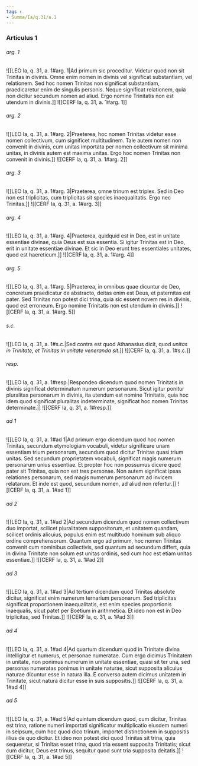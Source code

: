 ```yaml
---
tags : 
- Summa/Ia/q.31/a.1
---
```


### Articulus 1

###### arg. 1
![[LEO Ia, q. 31, a. 1#arg. 1|Ad primum sic proceditur. Videtur quod non sit Trinitas in divinis. Omne enim nomen in divinis vel significat substantiam, vel relationem. Sed hoc nomen Trinitas non significat substantiam, praedicaretur enim de singulis personis. Neque significat relationem, quia non dicitur secundum nomen ad aliud. Ergo nomine Trinitatis non est utendum in divinis.]]
![[CERF Ia, q. 31, a. 1#arg. 1]]

###### arg. 2
![[LEO Ia, q. 31, a. 1#arg. 2|Praeterea, hoc nomen Trinitas videtur esse nomen collectivum, cum significet multitudinem. Tale autem nomen non convenit in divinis, cum unitas importata per nomen collectivum sit minima unitas, in divinis autem est maxima unitas. Ergo hoc nomen Trinitas non convenit in divinis.]]
![[CERF Ia, q. 31, a. 1#arg. 2]]

###### arg. 3
![[LEO Ia, q. 31, a. 1#arg. 3|Praeterea, omne trinum est triplex. Sed in Deo non est triplicitas, cum triplicitas sit species inaequalitatis. Ergo nec Trinitas.]]
![[CERF Ia, q. 31, a. 1#arg. 3]]

###### arg. 4
![[LEO Ia, q. 31, a. 1#arg. 4|Praeterea, quidquid est in Deo, est in unitate essentiae divinae, quia Deus est sua essentia. Si igitur Trinitas est in Deo, erit in unitate essentiae divinae. Et sic in Deo erunt tres essentiales unitates, quod est haereticum.]]
![[CERF Ia, q. 31, a. 1#arg. 4]]

###### arg. 5
![[LEO Ia, q. 31, a. 1#arg. 5|Praeterea, in omnibus quae dicuntur de Deo, concretum praedicatur de abstracto, deitas enim est Deus, et paternitas est pater. Sed Trinitas non potest dici trina, quia sic essent novem res in divinis, quod est erroneum. Ergo nomine Trinitatis non est utendum in divinis.]]
![[CERF Ia, q. 31, a. 1#arg. 5]]

###### s.c.
![[LEO Ia, q. 31, a. 1#s.c.|Sed contra est quod Athanasius dicit, quod *unitas in Trinitate, et Trinitas in unitate veneranda sit*.]]
![[CERF Ia, q. 31, a. 1#s.c.]]

###### resp.
![[LEO Ia, q. 31, a. 1#resp.|Respondeo dicendum quod nomen Trinitatis in divinis significat determinatum numerum personarum. Sicut igitur ponitur pluralitas personarum in divinis, ita utendum est nomine Trinitatis, quia hoc idem quod significat pluralitas indeterminate, significat hoc nomen Trinitas determinate.]]
![[CERF Ia, q. 31, a. 1#resp.]]

###### ad 1
![[LEO Ia, q. 31, a. 1#ad 1|Ad primum ergo dicendum quod hoc nomen Trinitas, secundum etymologiam vocabuli, videtur significare unam essentiam trium personarum, secundum quod dicitur Trinitas quasi trium unitas. Sed secundum proprietatem vocabuli, significat magis numerum personarum unius essentiae. Et propter hoc non possumus dicere quod pater sit Trinitas, quia non est tres personae. Non autem significat ipsas relationes personarum, sed magis numerum personarum ad invicem relatarum. Et inde est quod, secundum nomen, ad aliud non refertur.]]
![[CERF Ia, q. 31, a. 1#ad 1]]

###### ad 2
![[LEO Ia, q. 31, a. 1#ad 2|Ad secundum dicendum quod nomen collectivum duo importat, scilicet pluralitatem suppositorum, et unitatem quandam, scilicet ordinis alicuius, populus enim est multitudo hominum sub aliquo ordine comprehensorum. Quantum ergo ad primum, hoc nomen Trinitas convenit cum nominibus collectivis, sed quantum ad secundum differt, quia in divina Trinitate non solum est unitas ordinis, sed cum hoc est etiam unitas essentiae.]]
![[CERF Ia, q. 31, a. 1#ad 2]]

###### ad 3
![[LEO Ia, q. 31, a. 1#ad 3|Ad tertium dicendum quod Trinitas absolute dicitur, significat enim numerum ternarium personarum. Sed triplicitas significat proportionem inaequalitatis, est enim species proportionis inaequalis, sicut patet per Boetium in arithmetica. Et ideo non est in Deo triplicitas, sed Trinitas.]]
![[CERF Ia, q. 31, a. 1#ad 3]]

###### ad 4
![[LEO Ia, q. 31, a. 1#ad 4|Ad quartum dicendum quod in Trinitate divina intelligitur et numerus, et personae numeratae. Cum ergo dicimus Trinitatem in unitate, non ponimus numerum in unitate essentiae, quasi sit ter una, sed personas numeratas ponimus in unitate naturae, sicut supposita alicuius naturae dicuntur esse in natura illa. E converso autem dicimus unitatem in Trinitate, sicut natura dicitur esse in suis suppositis.]]
![[CERF Ia, q. 31, a. 1#ad 4]]

###### ad 5
![[LEO Ia, q. 31, a. 1#ad 5|Ad quintum dicendum quod, cum dicitur, Trinitas est trina, ratione numeri importati significatur multiplicatio eiusdem numeri in seipsum, cum hoc quod dico trinum, importet distinctionem in suppositis illius de quo dicitur. Et ideo non potest dici quod Trinitas sit trina, quia sequeretur, si Trinitas esset trina, quod tria essent supposita Trinitatis; sicut cum dicitur, Deus est trinus, sequitur quod sunt tria supposita deitatis.]]
![[CERF Ia, q. 31, a. 1#ad 5]]

